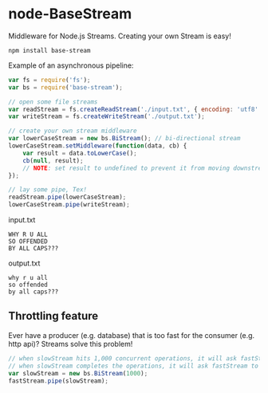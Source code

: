 node-BaseStream
===================

Middleware for Node.js Streams.  Creating your own Stream is easy!

```
npm install base-stream
```

Example of an asynchronous pipeline:

```javascript
var fs = require('fs');
var bs = require('base-stream');

// open some file streams
var readStream = fs.createReadStream('./input.txt', { encoding: 'utf8' });
var writeStream = fs.createWriteStream('./output.txt');

// create your own stream middleware
var lowerCaseStream = new bs.BiStream(); // bi-directional stream
lowerCaseStream.setMiddleware(function(data, cb) {
	var result = data.toLowerCase();
	cb(null, result);
	// NOTE: set result to undefined to prevent it from moving downstream
});

// lay some pipe, Tex!
readStream.pipe(lowerCaseStream);
lowerCaseStream.pipe(writeStream);
```

input.txt

```
WHY R U ALL
SO OFFENDED
BY ALL CAPS???
```

output.txt

```
why r u all
so offended
by all caps???
```

## Throttling feature

Ever have a producer (e.g. database) that is too fast for the consumer (e.g. http api)?  Streams solve this problem!

```javascript
// when slowStream hits 1,000 concurrent operations, it will ask fastStream to pause.
// when slowStream completes the operations, it will ask fastStream to resume.
var slowStream = new bs.BiStream(1000);
fastStream.pipe(slowStream);
```
